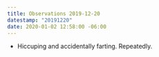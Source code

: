 ```yaml
---
title: Observations 2019-12-20
datestamp: "20191220"
date: 2020-01-02 12:58:00 -06:00
---
```


- Hiccuping and accidentally farting. Repeatedly.
